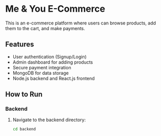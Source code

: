# Me & You E-Commerce

This is an e-commerce platform where users can browse products, add them to the cart, and make payments.

## Features
- User authentication (Signup/Login)
- Admin dashboard for adding products
- Secure payment integration
- MongoDB for data storage
- Node.js backend and React.js frontend

## How to Run
### Backend
1. Navigate to the backend directory:
   ```sh
   cd backend
